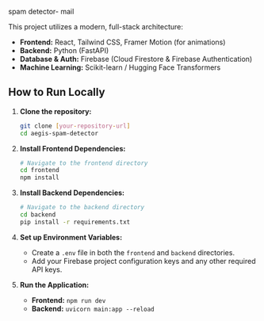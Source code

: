  spam detector- mail

This project utilizes a modern, full-stack architecture:

* **Frontend:** React, Tailwind CSS, Framer Motion (for animations)
* **Backend:** Python (FastAPI)
* **Database & Auth:** Firebase (Cloud Firestore & Firebase Authentication)
* **Machine Learning:** Scikit-learn / Hugging Face Transformers

## How to Run Locally

1.  **Clone the repository:**
    ```sh 
    git clone [your-repository-url]
    cd aegis-spam-detector
    ```

2.  **Install Frontend Dependencies:**
    ```sh
    # Navigate to the frontend directory
    cd frontend
    npm install
    ```

3.  **Install Backend Dependencies:**  
    ```sh
    # Navigate to the backend directory
    cd backend
    pip install -r requirements.txt
    ```

4.  **Set up Environment Variables:**
    * Create a `.env` file in both the `frontend` and `backend` directories.
    * Add your Firebase project configuration keys and any other required API keys.

5.  **Run the Application:**
    * **Frontend:** `npm run dev`
    * **Backend:** `uvicorn main:app --reload` 
